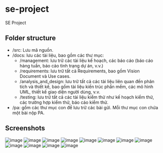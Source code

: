 # se-project
SE Project

## Folder structure
- /src: Lưu mã nguồn.
- /docs: lưu các tài liệu, bao gồm các thư mục:
    - /management:  lưu trữ các tài liệu kế hoạch, các báo cáo (báo cáo hàng
tuần, báo cáo tình trạng dự án, v.v.)
    - /requirements: lưu trữ tất cả Requirements, bao gồm Vision Document và Use cases.
    - /analysis_and_design: lưu trữ tất cả các tài liệu liên quan đến phân tích và
thiết kế, bao gồm tài liệu kiến trúc phần mềm, các mô hình UML, thiết kế
giao diện người dùng, v.v.
    - /testing: lưu trữ tất cả các tài liệu kiểm thử như kế hoạch kiểm thử, các
trường hợp kiểm thử, báo cáo kiểm thử.
- /pa: gồm các thư mục con để lưu trữ các bài gửi. Mỗi thư mục con chứa một bài
nộp PA.

## Screenshots
![image](https://user-images.githubusercontent.com/62178550/178526349-519ca576-92d6-46d9-b530-375426901c75.png)
![image](https://user-images.githubusercontent.com/62178550/178525849-ae4f0b4c-ba3f-4538-b3f4-be1d6d3930bf.png)
![image](https://user-images.githubusercontent.com/62178550/178526197-22778027-ff7e-4266-ae56-fa47f9fe8c88.png)
![image](https://user-images.githubusercontent.com/62178550/178531865-c39dde97-215f-4dff-92a4-4e65ad9191c5.png)
![image](https://user-images.githubusercontent.com/62178550/178532503-996b37a8-b4ad-42da-9bec-8e05907bea5d.png)
![image](https://user-images.githubusercontent.com/62178550/178532936-73fef44f-d956-4f59-9465-bc70bcb0f806.png)
![image](https://user-images.githubusercontent.com/62178550/178533137-ebc17cdd-ae36-4e25-9877-7c09fe0a112c.png)
![image](https://user-images.githubusercontent.com/62178550/178533395-389574f8-9ce4-4cc4-a174-42fdc1ac8517.png)
![image](https://user-images.githubusercontent.com/62178550/178533545-4c4f6439-6127-48f0-b995-e48733ec0016.png)
![image](https://user-images.githubusercontent.com/62178550/178533613-66925c2f-b35c-4db4-81bd-a3e3b64390c2.png)
![image](https://user-images.githubusercontent.com/62178550/178533695-704931b1-bf6f-46ec-bb3f-58ed2b369417.png)
![image](https://user-images.githubusercontent.com/62178550/178533822-1b992b6a-09a7-46ed-a3ae-99822a653708.png)
